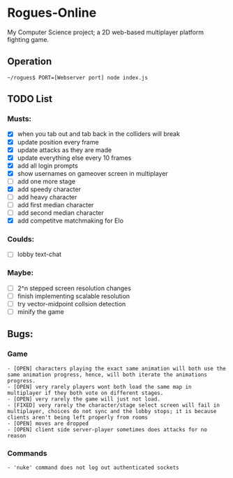 # **Rogues-Online**
My Computer Science project; a 2D web-based multiplayer platform fighting game.

## Operation
```console
~/rogues$ PORT=[Webserver port] node index.js
```

## TODO List
### Musts:
   - [x] when you tab out and tab back in the colliders will break
   - [x] update position every frame
   - [x] update attacks as they are made
   - [x] update everything else every 10 frames
   - [x] add all login prompts
   - [x] show usernames on gameover screen in multiplayer
   - [ ] add one more stage
   - [x] add speedy character
   - [ ] add heavy character
   - [ ] add first median character
   - [ ] add second median character
   - [x] add competitve matchmaking for Elo
### Coulds:
   - [ ] lobby text-chat
### Maybe:
   - [ ] 2^n stepped screen resolution changes
   - [ ] finish implementing scalable resolution
   - [ ] try vector-midpoint collsion detection
   - [ ] minify the game

## Bugs:
  ### Game
    - [OPEN] characters playing the exact same animation will both use the same animation progress, hence, will both iterate the animations progress.
    - [OPEN] very rarely players wont both load the same map in multiplayer if they both vote on different stages.
    - [OPEN] very rarely the game will just not load.
    - [FIXED] very rarely the character/stage select screen will fail in multiplayer, choices do not sync and the lobby stops; it is because clients aren't being left properly from rooms
    - [OPEN] moves are dropped
    - [OPEN] client side server-player sometimes does attacks for no reason

  ### Commands
    - 'nuke' command does not log out authenticated sockets
